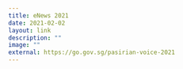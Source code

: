 ```yaml
---
title: eNews 2021
date: 2021-02-02
layout: link
description: ""
image: ""
external: https://go.gov.sg/pasirian-voice-2021
---
```


